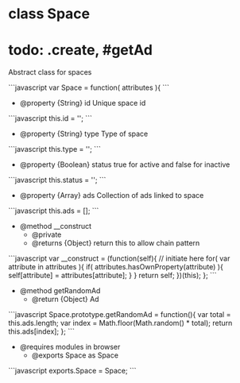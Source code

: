 # class Space

# todo: .create, #getAd


<p>Abstract class for spaces</p>
```javascript
var Space = function( attributes ){
```
<ul>
<li>@property {String} id Unique space id</li>
</ul>
```javascript
this.id = '';
```
<ul>
<li>@property {String} type Type of space</li>
</ul>
```javascript
this.type = '';
```
<ul>
<li>@property {Boolean} status true for active and false for inactive</li>
</ul>
```javascript
this.status = '';
```
<ul>
<li>@property {Array} ads Collection of ads linked to space</li>
</ul>
```javascript
this.ads = [];
```
<ul>
<li>@method __construct
<ul><li>@private</li>
<li>@returns {Object} return this to allow chain pattern</li></ul></li>
</ul>
```javascript
var __construct = (function(self){
		// initiate here
		for( var attribute in attributes ){
			if( attributes.hasOwnProperty(attribute) ){
				self[attribute] = attributes[attribute];
			}
		}
		return self;
	})(this);
};
```
<ul>
<li>@method getRandomAd
<ul><li>@return {Object} Ad</li></ul></li>
</ul>
```javascript
Space.prototype.getRandomAd = function(){
		var total = this.ads.length;
		var index = Math.floor(Math.random() * total);
		return this.ads[index];
	};
```
<ul>
<li>@requires modules in browser
<ul><li>@exports Space as Space</li></ul></li>
</ul>
```javascript
exports.Space = Space;
```